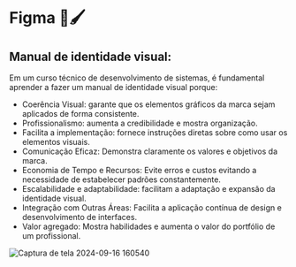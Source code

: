 # Figma 🎨🖌️

## Manual de identidade visual:
Em um curso técnico de desenvolvimento de sistemas, é fundamental aprender a fazer um manual de identidade visual porque:

* Coerência Visual: garante que os elementos gráficos da marca sejam aplicados de forma consistente.
* Profissionalismo: aumenta a credibilidade e mostra organização.
* Facilita a implementação: fornece instruções diretas sobre como usar os elementos visuais.
* Comunicação Eficaz: Demonstra claramente os valores e objetivos da marca.
* Economia de Tempo e Recursos: Evite erros e custos evitando a necessidade de estabelecer padrões constantemente.
* Escalabilidade e adaptabilidade: facilitam a adaptação e expansão da identidade visual.
* Integração com Outras Áreas: Facilita a aplicação contínua de design e desenvolvimento de interfaces.
* Valor agregado: Mostra habilidades e aumenta o valor do portfólio de um profissional.

![Captura de tela 2024-09-16 160540](https://github.com/user-attachments/assets/a5529c04-6ccd-4a7a-b9b7-80c286aeedf2)

